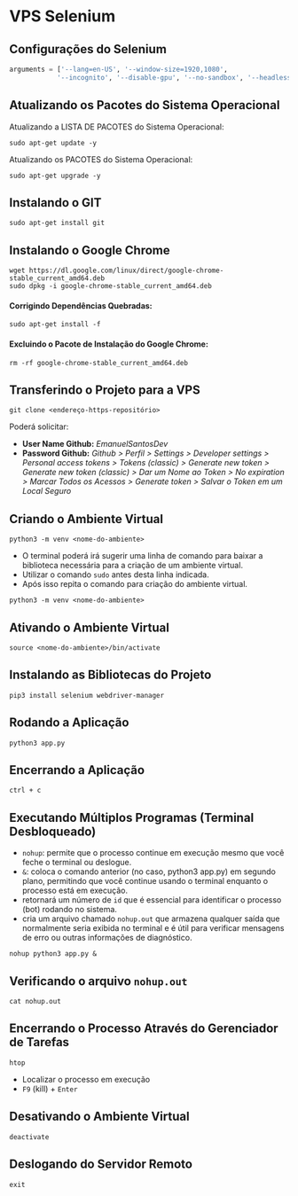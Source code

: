 # VPS Selenium


## Configurações do Selenium


```python
arguments = ['--lang=en-US', '--window-size=1920,1080',
            '--incognito', '--disable-gpu', '--no-sandbox', '--headless', '--disable-dev-shm-usage']
```


## Atualizando os Pacotes do Sistema Operacional


Atualizando a LISTA DE PACOTES do Sistema Operacional:
```
sudo apt-get update -y
```

Atualizando os PACOTES do Sistema Operacional:
```
sudo apt-get upgrade -y
```


## Instalando o GIT 


```
sudo apt-get install git
```


## Instalando o Google Chrome


```
wget https://dl.google.com/linux/direct/google-chrome-stable_current_amd64.deb
sudo dpkg -i google-chrome-stable_current_amd64.deb
```


#### Corrigindo Dependências Quebradas:


```
sudo apt-get install -f
```


#### Excluindo o Pacote de Instalação do Google Chrome:
```
rm -rf google-chrome-stable_current_amd64.deb
```


## Transferindo o Projeto para a VPS


```
git clone <endereço-https-repositório>
``` 
Poderá solicitar:
- **User Name Github:** _EmanuelSantosDev_
- **Password Github:** _Github > Perfil > Settings > Developer settings > Personal access tokens > Tokens (classic) > Generate new token > Generate new token (classic) > Dar um Nome ao Token > No expiration > Marcar Todos os Acessos > Generate token > Salvar o Token em um Local Seguro_


## Criando o Ambiente Virtual


```
python3 -m venv <nome-do-ambiente>
```

- O terminal poderá irá sugerir uma linha de comando para baixar a biblioteca necessária para a criação de um ambiente virtual.
- Utilizar o comando `sudo` antes desta linha indicada.
- Após isso repita o comando para criação do ambiente virtual.


```
python3 -m venv <nome-do-ambiente>
```


## Ativando o Ambiente Virtual


```
source <nome-do-ambiente>/bin/activate
```


## Instalando as Bibliotecas do Projeto


```
pip3 install selenium webdriver-manager
```


## Rodando a Aplicação


```
python3 app.py
```


## Encerrando a Aplicação


```
ctrl + c
```


## Executando Múltiplos Programas (Terminal Desbloqueado)


- ``nohup``: permite que o processo continue em execução mesmo que você feche o terminal ou deslogue.
- ``&``: coloca o comando anterior (no caso, python3 app.py) em segundo plano, permitindo que você continue usando o terminal enquanto o processo está em execução.
- retornará um número de ``id`` que é essencial para identificar o processo (bot) rodando no sistema. 
- cria um arquivo chamado ``nohup.out`` que armazena qualquer saída que normalmente seria exibida no terminal e é útil para verificar mensagens de erro ou outras informações de diagnóstico.

```
nohup python3 app.py &
```


## Verificando o arquivo ``nohup.out``


```
cat nohup.out
```


## Encerrando o Processo Através do Gerenciador de Tarefas


```
htop
```

- Localizar o processo em execução
- ``F9`` (kill) + ``Enter``



## Desativando o Ambiente Virtual


```
deactivate
```


## Deslogando do Servidor Remoto


```
exit
```